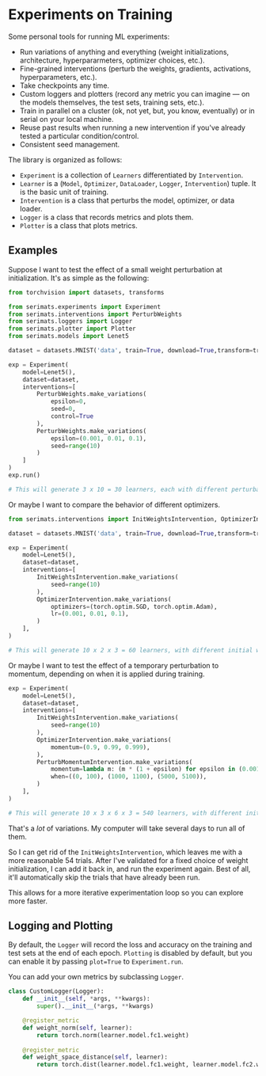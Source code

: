 # Experiments on Training

Some personal tools for running ML experiments:

- Run variations of anything and everything (weight initializations, architecture, hyperpararmeters, optimizer choices, etc.).
- Fine-grained interventions (perturb the weights, gradients, activations, hyperparameters, etc.).
- Take checkpoints any time.
- Custom loggers and plotters (record any metric you can imagine — on the models themselves, the test sets, training sets, etc.).
- Train in parallel on a cluster (ok, not yet, but, you know, eventually) or in serial on your local machine. 
- Reuse past results when running a new intervention if you've already tested a particular condition/control.
- Consistent seed management. 

The library is organized as follows:
- `Experiment` is a collection of `Learners` differentiated by `Intervention`.
- `Learner` is a (`Model`, `Optimizer`, `DataLoader`, `Logger`, `Intervention`) tuple. It is the basic unit of training.
- `Intervention` is a class that perturbs the model, optimizer, or data loader. 
- `Logger` is a class that records metrics and plots them.
- `Plotter` is a class that plots metrics.

## Examples

Suppose I want to test the effect of a small weight perturbation at initialization. It's as simple as the following:

```python
from torchvision import datasets, transforms

from serimats.experiments import Experiment
from serimats.interventions import PerturbWeights
from serimats.loggers import Logger
from serimats.plotter import Plotter
from serimats.models import Lenet5

dataset = datasets.MNIST('data', train=True, download=True,transform=transforms.ToTensor())

exp = Experiment(
    model=Lenet5(),
    dataset=dataset,
    interventions=[
        PerturbWeights.make_variations(
            epsilon=0,  
            seed=0,
            control=True
        ),
        PerturbWeights.make_variations(
            epsilon=(0.001, 0.01, 0.1),  
            seed=range(10)
        )
    ]
)
exp.run()

# This will generate 3 x 10 = 30 learners, each with different perturbaton size or perturbation seed.
```

Or maybe I want to compare the behavior of different optimizers.

```python
from serimats.interventions import InitWeightsIntervention, OptimizerIntervention

dataset = datasets.MNIST('data', train=True, download=True,transform=transforms.ToTensor())

exp = Experiment(
    model=Lenet5(),
    dataset=dataset,
    interventions=[
        InitWeightsIntervention.make_variations(
            seed=range(10)
        ),
        OptimizerIntervention.make_variations(
            optimizers=(torch.optim.SGD, torch.optim.Adam),
            lr=(0.001, 0.01, 0.1),
        )
    ],
)

# This will generate 10 x 2 x 3 = 60 learners, with different initial weights, optimizer, or learning rate.
```

Or maybe I want to test the effect of a temporary perturbation to momentum, depending on when it is applied during training.

```python
exp = Experiment(
    model=Lenet5(),
    dataset=dataset,
    interventions=[
        InitWeightsIntervention.make_variations(
            seed=range(10)
        ),
        OptimizerIntervention.make_variations(
            momentum=(0.9, 0.99, 0.999),
        ),
        PerturbMomentumIntervention.make_variations(
            momentum=lambda m: (m * (1 + epsilon) for epsilon in (0.001, -0.001, 0.01, -0.01, 0.1, -0.1)),
            when=((0, 100), (1000, 1100), (5000, 5100)),
        )
    ],
)

# This will generate 10 x 3 x 6 x 3 = 540 learners, with different initial weights, momenta, momentum perturbations, or time (step) of intervention.
```

That's a *lot* of variations. My computer will take several days to run all of them.

So I can get rid of the `InitWeightsIntervention`, which leaves me with a more reasonable 54 trials. 
After I've validated for a fixed choice of weight initialization, I can add it back in, and run the experiment again. Best of all, it'll automatically skip the trials that have already been run.

This allows for a more iterative experimentation loop so you can explore more faster.

## Logging and Plotting

By default, the `Logger` will record the loss and accuracy on the training and test sets at the end of each epoch. `Plotting` is disabled by default, but you can enable it by passing `plot=True` to `Experiment.run`.

You can add your own metrics by subclassing `Logger`.

```python
class CustomLogger(Logger):
    def __init__(self, *args, **kwargs):
        super().__init__(*args, **kwargs)

    @register_metric
    def weight_norm(self, learner):
        return torch.norm(learner.model.fc1.weight)
    
    @register_metric
    def weight_space_distance(self, learner):
        return torch.dist(learner.model.fc1.weight, learner.model.fc2.weight)

```